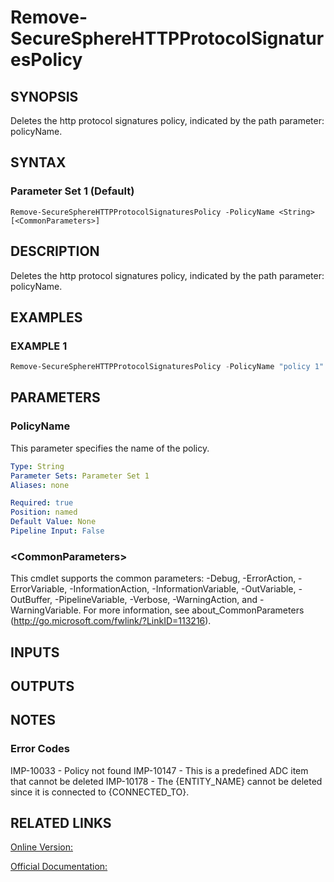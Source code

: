 ﻿# Remove-SecureSphereHTTPProtocolSignaturesPolicy

## SYNOPSIS
Deletes the http protocol signatures policy, indicated by the path parameter: policyName.

## SYNTAX

### Parameter Set 1 (Default)
```
Remove-SecureSphereHTTPProtocolSignaturesPolicy -PolicyName <String> [<CommonParameters>]
```

## DESCRIPTION
Deletes the http protocol signatures policy, indicated by the path parameter: policyName.

## EXAMPLES

### EXAMPLE 1

```powershell
Remove-SecureSphereHTTPProtocolSignaturesPolicy -PolicyName "policy 1"
```

## PARAMETERS

### PolicyName
This parameter specifies the name of the policy.

```yaml
Type: String
Parameter Sets: Parameter Set 1
Aliases: none

Required: true
Position: named
Default Value: None
Pipeline Input: False
```

### \<CommonParameters\>
This cmdlet supports the common parameters: -Debug, -ErrorAction, -ErrorVariable, -InformationAction, -InformationVariable, -OutVariable, -OutBuffer, -PipelineVariable, -Verbose, -WarningAction, and -WarningVariable. For more information, see about_CommonParameters (http://go.microsoft.com/fwlink/?LinkID=113216).

## INPUTS

## OUTPUTS

## NOTES

### Error Codes
IMP-10033 - Policy not found
IMP-10147 - This is a predefined ADC item that cannot be deleted
IMP-10178 - The {ENTITY_NAME} cannot be deleted since it is connected to {CONNECTED_TO}.

## RELATED LINKS

[Online Version:](https://github.com/akshinmustafayev/SecureSpherePS/tree/master/Documentation)

[Official Documentation:](https://docs.imperva.com/bundle/v13.6-api-reference-guide/page/66858.htm)




